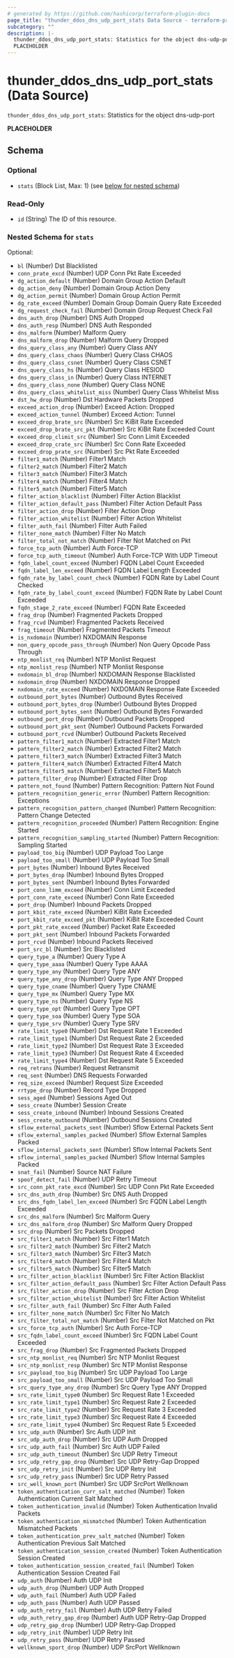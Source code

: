 ```yaml
---
# generated by https://github.com/hashicorp/terraform-plugin-docs
page_title: "thunder_ddos_dns_udp_port_stats Data Source - terraform-provider-thunder"
subcategory: ""
description: |-
  thunder_ddos_dns_udp_port_stats: Statistics for the object dns-udp-port
  PLACEHOLDER
---
```


# thunder_ddos_dns_udp_port_stats (Data Source)

`thunder_ddos_dns_udp_port_stats`: Statistics for the object dns-udp-port

__PLACEHOLDER__



<!-- schema generated by tfplugindocs -->
## Schema

### Optional

- `stats` (Block List, Max: 1) (see [below for nested schema](#nestedblock--stats))

### Read-Only

- `id` (String) The ID of this resource.

<a id="nestedblock--stats"></a>
### Nested Schema for `stats`

Optional:

- `bl` (Number) Dst Blacklisted
- `conn_prate_excd` (Number) UDP Conn Pkt Rate Exceeded
- `dg_action_default` (Number) Domain Group Action Default
- `dg_action_deny` (Number) Domain Group Action Deny
- `dg_action_permit` (Number) Domain Group Action Permit
- `dg_rate_exceed` (Number) Domain Group Domain Query Rate Exceeded
- `dg_request_check_fail` (Number) Domain Group Request Check Fail
- `dns_auth_drop` (Number) DNS Auth Dropped
- `dns_auth_resp` (Number) DNS Auth Responded
- `dns_malform` (Number) Malform Query
- `dns_malform_drop` (Number) Malform Query Dropped
- `dns_query_class_any` (Number) Query Class ANY
- `dns_query_class_chaos` (Number) Query Class CHAOS
- `dns_query_class_csnet` (Number) Query Class CSNET
- `dns_query_class_hs` (Number) Query Class HESIOD
- `dns_query_class_in` (Number) Query Class INTERNET
- `dns_query_class_none` (Number) Query Class NONE
- `dns_query_class_whitelist_miss` (Number) Query Class Whitelist Miss
- `dst_hw_drop` (Number) Dst Hardware Packets Dropped
- `exceed_action_drop` (Number) Exceed Action: Dropped
- `exceed_action_tunnel` (Number) Exceed Action: Tunnel
- `exceed_drop_brate_src` (Number) Src KiBit Rate Exceeded
- `exceed_drop_brate_src_pkt` (Number) Src KiBit Rate Exceeded Count
- `exceed_drop_climit_src` (Number) Src Conn Limit Exceeded
- `exceed_drop_crate_src` (Number) Src Conn Rate Exceeded
- `exceed_drop_prate_src` (Number) Src Pkt Rate Exceeded
- `filter1_match` (Number) Filter1 Match
- `filter2_match` (Number) Filter2 Match
- `filter3_match` (Number) Filter3 Match
- `filter4_match` (Number) Filter4 Match
- `filter5_match` (Number) Filter5 Match
- `filter_action_blacklist` (Number) Filter Action Blacklist
- `filter_action_default_pass` (Number) Filter Action Default Pass
- `filter_action_drop` (Number) Filter Action Drop
- `filter_action_whitelist` (Number) Filter Action Whitelist
- `filter_auth_fail` (Number) Filter Auth Failed
- `filter_none_match` (Number) Filter No Match
- `filter_total_not_match` (Number) Filter Not Matched on Pkt
- `force_tcp_auth` (Number) Auth Force-TCP
- `force_tcp_auth_timeout` (Number) Auth Force-TCP With UDP Timeout
- `fqdn_label_count_exceed` (Number) FQDN Label Count Exceeded
- `fqdn_label_len_exceed` (Number) FQDN Label Length Exceeded
- `fqdn_rate_by_label_count_check` (Number) FQDN Rate by Label Count Checked
- `fqdn_rate_by_label_count_exceed` (Number) FQDN Rate by Label Count Exceeded
- `fqdn_stage_2_rate_exceed` (Number) FQDN Rate Exceeded
- `frag_drop` (Number) Fragmented Packets Dropped
- `frag_rcvd` (Number) Fragmented Packets Received
- `frag_timeout` (Number) Fragmented Packets Timeout
- `is_nxdomain` (Number) NXDOMAIN Response
- `non_query_opcode_pass_through` (Number) Non Query Opcode Pass Through
- `ntp_monlist_req` (Number) NTP Monlist Request
- `ntp_monlist_resp` (Number) NTP Monlist Response
- `nxdomain_bl_drop` (Number) NXDOMAIN Response Blacklisted
- `nxdomain_drop` (Number) NXDOMAIN Response Dropped
- `nxdomain_rate_exceed` (Number) NXDOMAIN Response Rate Exceeded
- `outbound_port_bytes` (Number) Outbound Bytes Received
- `outbound_port_bytes_drop` (Number) Outbound Bytes Dropped
- `outbound_port_bytes_sent` (Number) Outbound Bytes Forwarded
- `outbound_port_drop` (Number) Outbound Packets Dropped
- `outbound_port_pkt_sent` (Number) Outbound Packets Forwarded
- `outbound_port_rcvd` (Number) Outbound Packets Received
- `pattern_filter1_match` (Number) Extracted Filter1 Match
- `pattern_filter2_match` (Number) Extracted Filter2 Match
- `pattern_filter3_match` (Number) Extracted Filter3 Match
- `pattern_filter4_match` (Number) Extracted Filter4 Match
- `pattern_filter5_match` (Number) Extracted Filter5 Match
- `pattern_filter_drop` (Number) Extracted Filter Drop
- `pattern_not_found` (Number) Pattern Recognition: Pattern Not Found
- `pattern_recognition_generic_error` (Number) Pattern Recognition: Exceptions
- `pattern_recognition_pattern_changed` (Number) Pattern Recognition: Pattern Change Detected
- `pattern_recognition_proceeded` (Number) Pattern Recognition: Engine Started
- `pattern_recognition_sampling_started` (Number) Pattern Recognition: Sampling Started
- `payload_too_big` (Number) UDP Payload Too Large
- `payload_too_small` (Number) UDP Payload Too Small
- `port_bytes` (Number) Inbound Bytes Received
- `port_bytes_drop` (Number) Inbound Bytes Dropped
- `port_bytes_sent` (Number) Inbound Bytes Forwarded
- `port_conn_limm_exceed` (Number) Conn Limit Exceeded
- `port_conn_rate_exceed` (Number) Conn Rate Exceeded
- `port_drop` (Number) Inbound Packets Dropped
- `port_kbit_rate_exceed` (Number) KiBit Rate Exceeded
- `port_kbit_rate_exceed_pkt` (Number) KiBit Rate Exceeded Count
- `port_pkt_rate_exceed` (Number) Packet Rate Exceeded
- `port_pkt_sent` (Number) Inbound Packets Forwarded
- `port_rcvd` (Number) Inbound Packets Received
- `port_src_bl` (Number) Src Blacklisted
- `query_type_a` (Number) Query Type A
- `query_type_aaaa` (Number) Query Type AAAA
- `query_type_any` (Number) Query Type ANY
- `query_type_any_drop` (Number) Query Type ANY Dropped
- `query_type_cname` (Number) Query Type CNAME
- `query_type_mx` (Number) Query Type MX
- `query_type_ns` (Number) Query Type NS
- `query_type_opt` (Number) Query Type OPT
- `query_type_soa` (Number) Query Type SOA
- `query_type_srv` (Number) Query Type SRV
- `rate_limit_type0` (Number) Dst Request Rate 1 Exceeded
- `rate_limit_type1` (Number) Dst Request Rate 2 Exceeded
- `rate_limit_type2` (Number) Dst Request Rate 3 Exceeded
- `rate_limit_type3` (Number) Dst Request Rate 4 Exceeded
- `rate_limit_type4` (Number) Dst Request Rate 5 Exceeded
- `req_retrans` (Number) Request Retransmit
- `req_sent` (Number) DNS Requests Forwarded
- `req_size_exceed` (Number) Request Size Exceeded
- `rrtype_drop` (Number) Record Type Dropped
- `sess_aged` (Number) Sessions Aged Out
- `sess_create` (Number) Session Create
- `sess_create_inbound` (Number) Inbound Sessions Created
- `sess_create_outbound` (Number) Outbound Sessions Created
- `sflow_external_packets_sent` (Number) Sflow External Packets Sent
- `sflow_external_samples_packed` (Number) Sflow External Samples Packed
- `sflow_internal_packets_sent` (Number) Sflow Internal Packets Sent
- `sflow_internal_samples_packed` (Number) Sflow Internal Samples Packed
- `snat_fail` (Number) Source NAT Failure
- `spoof_detect_fail` (Number) UDP Retry Timeout
- `src_conn_pkt_rate_excd` (Number) Src UDP Conn Pkt Rate Exceeded
- `src_dns_auth_drop` (Number) Src DNS Auth Dropped
- `src_dns_fqdn_label_len_exceed` (Number) Src FQDN Label Length Exceeded
- `src_dns_malform` (Number) Src Malform Query
- `src_dns_malform_drop` (Number) Src Malform Query Dropped
- `src_drop` (Number) Src Packets Dropped
- `src_filter1_match` (Number) Src Filter1 Match
- `src_filter2_match` (Number) Src Filter2 Match
- `src_filter3_match` (Number) Src Filter3 Match
- `src_filter4_match` (Number) Src Filter4 Match
- `src_filter5_match` (Number) Src Filter5 Match
- `src_filter_action_blacklist` (Number) Src Filter Action Blacklist
- `src_filter_action_default_pass` (Number) Src Filter Action Default Pass
- `src_filter_action_drop` (Number) Src Filter Action Drop
- `src_filter_action_whitelist` (Number) Src Filter Action Whitelist
- `src_filter_auth_fail` (Number) Src Filter Auth Failed
- `src_filter_none_match` (Number) Src Filter No Match
- `src_filter_total_not_match` (Number) Src Filter Not Matched on Pkt
- `src_force_tcp_auth` (Number) Src Auth Force-TCP
- `src_fqdn_label_count_exceed` (Number) Src FQDN Label Count Exceeded
- `src_frag_drop` (Number) Src Fragmented Packets Dropped
- `src_ntp_monlist_req` (Number) Src NTP Monlist Request
- `src_ntp_monlist_resp` (Number) Src NTP Monlist Response
- `src_payload_too_big` (Number) Src UDP Payload Too Large
- `src_payload_too_small` (Number) Src UDP Payload Too Small
- `src_query_type_any_drop` (Number) Src Query Type ANY Dropped
- `src_rate_limit_type0` (Number) Src Request Rate 1 Exceeded
- `src_rate_limit_type1` (Number) Src Request Rate 2 Exceeded
- `src_rate_limit_type2` (Number) Src Request Rate 3 Exceeded
- `src_rate_limit_type3` (Number) Src Request Rate 4 Exceeded
- `src_rate_limit_type4` (Number) Src Request Rate 5 Exceeded
- `src_udp_auth` (Number) Src Auth UDP Init
- `src_udp_auth_drop` (Number) Src UDP Auth Dropped
- `src_udp_auth_fail` (Number) Src Auth UDP Failed
- `src_udp_auth_timeout` (Number) Src UDP Retry Timeout
- `src_udp_retry_gap_drop` (Number) Src UDP Retry-Gap Dropped
- `src_udp_retry_init` (Number) Src UDP Retry Init
- `src_udp_retry_pass` (Number) Src UDP Retry Passed
- `src_well_known_port` (Number) Src UDP SrcPort Wellknown
- `token_authentication_curr_salt_matched` (Number) Token Authentication Current Salt Matched
- `token_authentication_invalid` (Number) Token Authentication Invalid Packets
- `token_authentication_mismatched` (Number) Token Authentication Mismatched Packets
- `token_authentication_prev_salt_matched` (Number) Token Authentication Previous Salt Matched
- `token_authentication_session_created` (Number) Token Authentication Session Created
- `token_authentication_session_created_fail` (Number) Token Authentication Session Created Fail
- `udp_auth` (Number) Auth UDP Init
- `udp_auth_drop` (Number) UDP Auth Dropped
- `udp_auth_fail` (Number) Auth UDP Failed
- `udp_auth_pass` (Number) Auth UDP Passed
- `udp_auth_retry_fail` (Number) Auth UDP Retry Failed
- `udp_auth_retry_gap_drop` (Number) Auth UDP Retry-Gap Dropped
- `udp_retry_gap_drop` (Number) UDP Retry-Gap Dropped
- `udp_retry_init` (Number) UDP Retry Init
- `udp_retry_pass` (Number) UDP Retry Passed
- `wellknown_sport_drop` (Number) UDP SrcPort Wellknown


